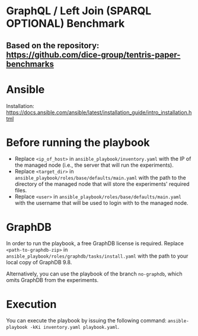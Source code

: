 # GraphQL / Left Join (SPARQL OPTIONAL) Benchmark
## Based on the repository: https://github.com/dice-group/tentris-paper-benchmarks

# Ansible
Installation: https://docs.ansible.com/ansible/latest/installation_guide/intro_installation.html

# Before running the playbook
 - Replace ```<ip_of_host>``` in ```ansible_playbook/inventory.yaml``` with the IP of the managed node (i.e., the server that will run the experiments).
 - Replace ```<target_dir>``` in ```ansible_playbook/roles/base/defaults/main.yaml``` with the path to the directory of the managed node that will store the experiments' required files.
 - Replace ```<user>``` in ```ansible_playbook/roles/base/defaults/main.yaml``` with the username that will be used to login with to the managed node.

# GraphDB
In order to run the playbook, a free GraphDB license is required. Replace ```<path-to-graphdb-zip>``` in ```ansible_playbook/roles/graphdb/tasks/install.yaml``` with the path to your local copy of GraphDB 9.8.

Alternatively, you can use the playbook of the branch ```no-graphdb```, which omits GraphDB from the experiments.

# Execution
You can execute the playbook by issuing the following command: ```ansible-playbook -kKi inventory.yaml playbook.yaml```.